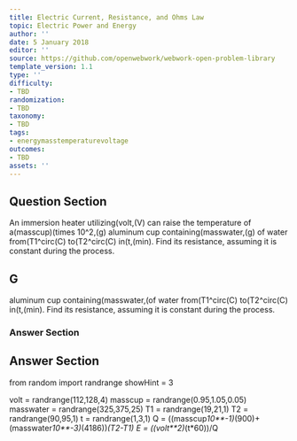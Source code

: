 ```yaml
---
title: Electric Current, Resistance, and Ohms Law
topic: Electric Power and Energy
author: ''
date: 5 January 2018
editor: ''
source: https://github.com/openwebwork/webwork-open-problem-library
template_version: 1.1
type: ''
difficulty:
- TBD
randomization:
- TBD
taxonomy:
- TBD
tags:
- energymasstemperaturevoltage
outcomes:
- TBD
assets: ''
---
```


## Question Section 

An immersion heater utilizing(volt,(V) can raise the temperature of a(masscup)(times 10^2,(g) aluminum cup containing(masswater,(g) of water from(T1^circ(C) to(T2^circ(C) in(t,(min). Find its resistance, assuming it is constant during the process.

## G
aluminum cup containing(masswater,(of water from(T1^circ(C) to(T2^circ(C) in(t,(min). Find its resistance, assuming it is constant during the process.
### Answer Section


## Answer Section

from random import randrange
showHint = 3


volt = randrange(112,128,4)
masscup = randrange(0.95,1.05,0.05)
masswater = randrange(325,375,25)
T1 = randrange(19,21,1)
T2 = randrange(90,95,1)
t = randrange(1,3,1)
Q = ((masscup*10**-1)*(900)+(masswater*10**-3)*(4186))*(T2-T1)
E = ((volt**2)*(t*60))/Q